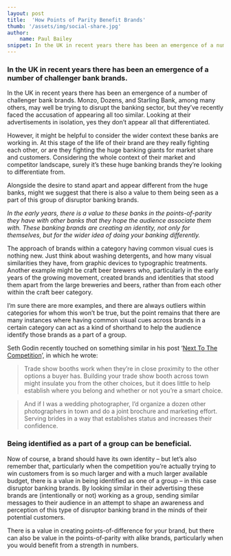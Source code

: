 ```yaml
---
layout: post
title:  'How Points of Parity Benefit Brands'
thumb: '/assets/img/social-share.jpg'
author: 
    name: Paul Bailey
snippet: In the UK in recent years there has been an emergence of a number of challenger bank brands.
---
```


### In the UK in recent years there has been an emergence of a number of challenger bank brands.

In the UK in recent years there has been an emergence of a number of challenger bank brands. Monzo, Dozens, and Starling 
Bank, among many others, may well be trying to disrupt the banking sector, but they’ve recently faced the accusation of 
appearing all too similar. Looking at their advertisements in isolation, yes they don’t appear all that differentiated.

However, it might be helpful to consider the wider context these banks are working in. At this stage of the life of 
their brand are they really fighting each other, or are they fighting the huge banking giants for market share and 
customers. Considering the whole context of their market and competitor landscape, surely it’s these huge banking brands 
they’re looking to differentiate from.

Alongside the desire to stand apart and appear different from the huge banks, might we suggest that there is also a 
value to them being seen as a part of this group of disruptor banking brands.

_In the early years, there is a value to these banks in the points-of-parity they have with other banks that they hope 
the audience associate them with. These banking brands are creating an identity, not only for themselves, but for the 
wider idea of doing your banking differently._

The approach of brands within a category having common visual cues is nothing new. Just think about washing detergents, 
and how many visual similarities they have, from graphic devices to typographic treatments. Another example might be 
craft beer brewers who, particularly in the early years of the growing movement, created brands and identities that 
stood them apart from the large breweries and beers, rather than from each other within the craft beer category.

I’m sure there are more examples, and there are always outliers within categories for whom this won’t be true, but the 
point remains that there are many instances where having common visual cues across brands in a certain category can act 
as a kind of shorthand to help the audience identify those brands as a part of a group.

Seth Godin recently touched on something similar in his post 
‘<a href="https://seths.blog/2019/04/next-to-the-competition-2/" target="_blank">Next To The Competition</a>’, in which 
he wrote: 

>Trade show booths work when they’re in close proximity to the other options a buyer has. Building your trade show 
booth across town might insulate you from the other choices, but it does little to help establish where you belong and 
whether or not you’re a smart choice.

>And if I was a wedding photographer, I’d organize a dozen other photographers in town and do a joint brochure and 
marketing effort. Serving brides in a way that establishes status and increases their confidence.

### Being identified as a part of a group can be beneficial.

Now of course, a brand should have its own identity – but let’s also remember that, particularly when the competition 
you’re actually trying to win customers from is so much larger and with a much larger available budget, there is a value 
in being identified as one of a group – in this case disruptor banking brands. By looking similar in their advertising 
these brands are (intentionally or not) working as a group, sending similar messages to their audience in an attempt to 
shape an awareness and perception of this type of disruptor banking brand in the minds of their potential customers.

There is a value in creating points-of-difference for your brand, but there can also be value in the points-of-parity 
with alike brands, particularly when you would benefit from a strength in numbers.